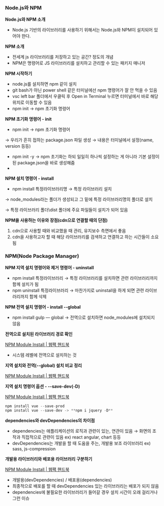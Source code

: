 ### Node.js와 NPM

**Node.js와 NPM 소개**

- Node.js 기반의 라이브러리를 사용하기 위해서는 Node.js와 NPM이 설치되어 있어야 한다.

**NPM 소개**

- 전세계 js 라이브러리를 저장하고 있는 공간? 정도의 개념
- NPM은 명령어로 JS 라이브러리를 설치하고 관리할 수 있는 패키지 매니저

**NPM 시작하기**

- node.js를 설치하면 npm 같이 설치
- git bash가 아닌 power shell 같은 터미널에선 npm 명령어가 잘 안 먹을 수 있음
- vsc left bar 폴더에서 우클릭 후 Open in Terminal 누르면 터미널에서 바로 해당 위치로 이동할 수 있음
- npm init → npm 초기화 명령어

**NPM 초기화 명령어 - init**

- npm init → npm 초기화 명령어

→ 우리가 흔히 접하는 package.json 파일 생성 → 내용은 터미널에서 설정(name, version 등등)

- npm init -y → npm 초기화는 하되 일일히 하나씩 설정하는 게 아니라 기본 설정이 된 package.json을 바로 생성해줌
- 

**NPM 설치 명령어 - install**

- npm install 특정라이브러리명 → 특정 라이브러리 설치

→ node_modules라는 폴더가 생성되고 그 밑에 특정 라이브러리명의 폴더로 설치

→ 특정 라이브러리 폴더\dist 폴더에 주요 파일들이 설치가 되어 있음

**NPM을 사용하는 이유와 장점(cdn으로 연결할 때의 단점)**

1. cdn으로 사용할 때와 비교했을 때 관리, 유지보수 측면에서 좋음
2. cdn을 사용하고자 할 때 해당 라이브러리를 검색하고 연결하고 하는 시간들이 소요됨 

### NPM(Node Package Manager)

**NPM 지역 설치 명령어와 제거 명령어 - uninstall**

- npm install 특정라이브러리 → 특정 라이브러리를 설치하면 관련 라이브러리까지 함께 설치가 됨
- npm uninstall 특정라이브러리 → 마찬가지로 uninstall을 하게 되면 관련 라이브러리까지 함께 삭제

**NPM 전역 설치 명령어 - install --global**

- npm install gulp — global → 전역으로 설치하면 node_modules에 설치되지 않음

**전역으로 설치된 라이브러리 경로 확인**

[NPM Module Install | 웹팩 핸드북](https://joshua1988.github.io/webpack-guide/build/npm-module-install.html#npm-%EC%A0%84%EC%97%AD-%EC%84%A4%EC%B9%98-%EA%B2%BD%EB%A1%9C)

- 시스템 레벨에 전역으로 설치하는 것

**지역 설치와 전역(--global) 설치 비교 정리**

[NPM Module Install | 웹팩 핸드북](https://joshua1988.github.io/webpack-guide/build/npm-module-install.html#npm-%EC%A0%84%EC%97%AD-%EC%84%A4%EC%B9%98)

**지역 설치 명령어 옵션 - --save-dev(-D)**

[NPM Module Install | 웹팩 핸드북](https://joshua1988.github.io/webpack-guide/build/npm-module-install.html#npm-%EC%A7%80%EC%97%AD-%EC%84%A4%EC%B9%98-%EC%98%B5%EC%85%98-2%EA%B0%80%EC%A7%80)

```jsx
npm install vue --save-prod
npm install vue --save-dev -> **npm i jquery -D**
```

**dependencies와 devDependencies의 차이점**

- dependencies는 애플리케이션의 로직과 관련이 있는, 연관이 있음 → 화면의 조작과 직접적으로 관련이 있음 ex) react angular, chart 등등
- devDependencies는 개발을 할 때 도움을 주는, 개발용 보조 라이브러리 ex) sass, js-compression

**개발용 라이브러리와 배포용 라이브러리 구분하기**

[NPM Module Install | 웹팩 핸드북](https://joshua1988.github.io/webpack-guide/build/npm-module-install.html#%EA%B0%9C%EB%B0%9C%EC%9A%A9-%EB%9D%BC%EC%9D%B4%EB%B8%8C%EB%9F%AC%EB%A6%AC%EC%99%80-%EB%B0%B0%ED%8F%AC%EC%9A%A9-%EB%9D%BC%EC%9D%B4%EB%B8%8C%EB%9F%AC%EB%A6%AC-%EA%B5%AC%EB%B6%84%ED%95%98%EA%B8%B0)

- 개발용(devDependencies) / 배포용(dependencies)
- 최종적으로 배포를 할 때 devDependencies 있는 라이브러리는 배포가 되지 않음
- dependencies에 불필요한 라이브러리가 들어갈 경우 설치 시간이 오래 걸리거나 그런 이슈
